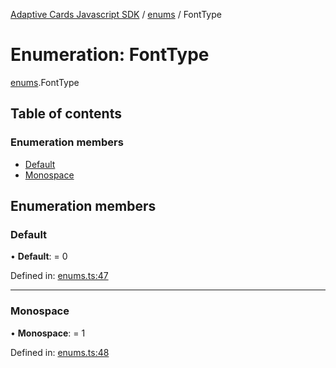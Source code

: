 [Adaptive Cards Javascript SDK](../README.md) / [enums](../modules/enums.md) / FontType

# Enumeration: FontType

[enums](../modules/enums.md).FontType

## Table of contents

### Enumeration members

- [Default](enums.fonttype.md#default)
- [Monospace](enums.fonttype.md#monospace)

## Enumeration members

### Default

• **Default**: = 0

Defined in: [enums.ts:47](https://github.com/microsoft/AdaptiveCards/blob/0938a1f10/source/nodejs/adaptivecards/src/enums.ts#L47)

___

### Monospace

• **Monospace**: = 1

Defined in: [enums.ts:48](https://github.com/microsoft/AdaptiveCards/blob/0938a1f10/source/nodejs/adaptivecards/src/enums.ts#L48)

